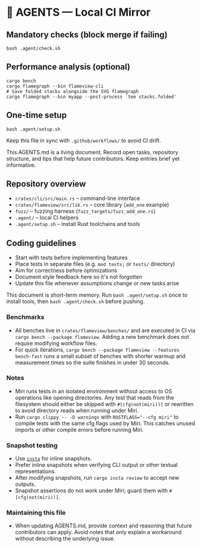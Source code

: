 # 🤖 AGENTS — Local CI Mirror

## Mandatory checks (block merge if failing)
    bash .agent/check.sh

## Performance analysis (optional)
    cargo bench
    cargo flamegraph --bin flameview-cli
    # Save folded stacks alongside the SVG flamegraph
    cargo flamegraph --bin myapp --post-process 'tee stacks.folded'

## One-time setup
    bash .agent/setup.sh

Keep this file in sync with `.github/workflows/` to avoid CI drift.

This AGENTS.md is a living document. Record open tasks, repository structure,
and tips that help future contributors. Keep entries brief yet informative.

## Repository overview
- `crates/cli/src/main.rs` – command-line interface
- `crates/flameview/src/lib.rs` – core library (`add_one` example)
- `fuzz/` – fuzzing harness (`fuzz_targets/fuzz_add_one.rs`)
- `.agent/` – local CI helpers
- `.agent/setup.sh` – install Rust toolchains and tools

## Coding guidelines
- Start with tests before implementing features
- Place tests in separate files (e.g. `mod tests;` or `tests/` directory)
- Aim for correctness before optimizations
- Document style feedback here so it's not forgotten
- Update this file whenever assumptions change or new tasks arise

This document is short-term memory. Run `bash .agent/setup.sh` once to install
tools, then `bash .agent/check.sh` before pushing.

### Benchmarks
- All benches live in `crates/flameview/benches/` and are executed in CI via
  `cargo bench --package flameview`. Adding a new benchmark does not require
  modifying workflow files.
- For quick iterations, `cargo bench --package flameview --features bench-fast`
  runs a small subset of benches with shorter warmup and measurement times so
  the suite finishes in under 30 seconds.

### Notes
- Miri runs tests in an isolated environment without access to OS operations like opening directories. Any test that reads from the filesystem should either be skipped with `#[cfg(not(miri))]` or rewritten to avoid directory reads when running under Miri.
- Run `cargo clippy -- -D warnings` with `RUSTFLAGS="--cfg miri"` to compile tests with the same cfg flags used by Miri. This catches unused imports or other compile errors before running Miri.

### Snapshot testing
- Use [`insta`](https://insta.rs/) for inline snapshots.
- Prefer inline snapshots when verifying CLI output or other textual representations.
- After modifying snapshots, run `cargo insta review` to accept new outputs.
- Snapshot assertions do not work under Miri; guard them with `#[cfg(not(miri))]`.

### Maintaining this file
- When updating AGENTS.md, provide context and reasoning that future contributors can apply. Avoid notes that only explain a workaround without describing the underlying issue.
